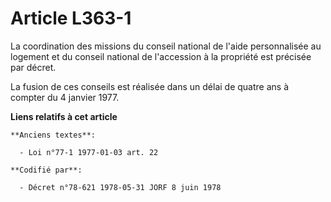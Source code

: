 # Article L363-1

La coordination des missions du conseil national de l'aide personnalisée au logement et du conseil national de l'accession à
la propriété est précisée par décret.

La fusion de ces conseils est réalisée dans un délai de quatre ans à compter du 4 janvier 1977.

**Liens relatifs à cet article**

	**Anciens textes**:

	  - Loi n°77-1 1977-01-03 art. 22

	**Codifié par**:

	  - Décret n°78-621 1978-05-31 JORF 8 juin 1978
